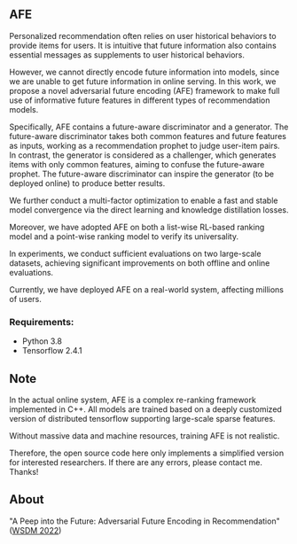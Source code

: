 
## AFE

Personalized recommendation often relies on user historical behaviors to provide items for users. It is intuitive that future information
also contains essential messages as supplements to user historical behaviors. 

However, we cannot directly encode future information into models, since we are unable to get future information in online serving. In this work, we propose a novel adversarial future
encoding (AFE) framework to make full use of informative future features in different types of recommendation models. 

Specifically, AFE contains a future-aware discriminator and a generator. The future-aware discriminator takes both common features and future features as inputs, working as a recommendation prophet to judge
user-item pairs. In contrast, the generator is considered as a challenger, which generates items with only common features, aiming to confuse the future-aware prophet. The future-aware discriminator can inspire the generator (to be deployed online) to produce
better results. 

We further conduct a multi-factor optimization to enable a fast and stable model convergence via the direct learning and knowledge distillation losses. 

Moreover, we have adopted AFE on both a list-wise RL-based ranking model and a point-wise ranking model to verify its universality. 

In experiments, we conduct sufficient evaluations on two large-scale datasets, achieving significant improvements on both offline and online evaluations. 

Currently, we have deployed AFE on a real-world system, affecting millions of users.

### Requirements:
- Python 3.8
- Tensorflow 2.4.1

## Note

In the actual online system, AFE is a complex re-ranking framework implemented in C++. 
All models are trained based on a deeply customized version of distributed tensorflow supporting large-scale sparse features.

Without massive data and machine resources, training AFE is not realistic.

Therefore, the open source code here only implements a simplified version for interested researchers. If there are any errors, please contact me. Thanks!

## About

"A Peep into the Future: Adversarial Future Encoding in Recommendation" ([WSDM 2022](http://nlp.csai.tsinghua.edu.cn/~xrb/publications/WSDM-2022_AFE.pdf))
